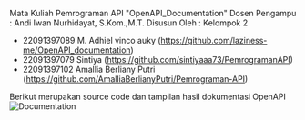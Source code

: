 Mata Kuliah Pemrograman API "OpenAPI_Documentation"
Dosen Pengampu : Andi Iwan Nurhidayat, S.Kom.,M.T.
Disusun Oleh : Kelompok 2
- 22091397089 M. Adhiel vinco auky (https://github.com/laziness-me/OpenAPI_documentation)
- 22091397079 Sintiya (https://github.com/sintiyaaa73/PemrogramanAPI)
- 22091397102 Amallia Berliany Putri (https://github.com/AmalliaBerlianyPutri/Pemrograman-API)
	
Berikut merupakan source code dan tampilan hasil dokumentasi OpenAPI
![Documentation](https://github.com/Vincoauky/API)
